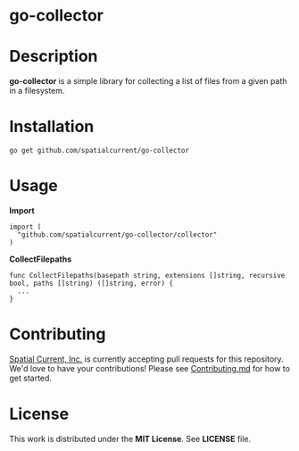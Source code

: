 # go-collector

# Description

**go-collector** is a simple library for collecting a list of files from a given path in a filesystem.

# Installation

```
go get github.com/spatialcurrent/go-collector
```

# Usage

**Import**

```
import (
  "github.com/spatialcurrent/go-collector/collector"
)
```

**CollectFilepaths**

```
func CollectFilepaths(basepath string, extensions []string, recursive bool, paths []string) ([]string, error) {
  ...
}
```

# Contributing

[Spatial Current, Inc.](https://spatialcurrent.io) is currently accepting pull requests for this repository.  We'd love to have your contributions!  Please see [Contributing.md](https://github.com/spatialcurrent/go-collector/blob/master/CONTRIBUTING.md) for how to get started.

# License

This work is distributed under the **MIT License**.  See **LICENSE** file.
